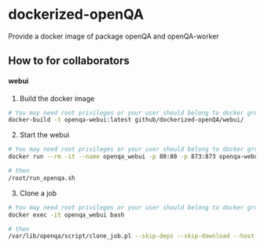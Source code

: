 # dockerized-openQA

Provide a docker image of package openQA and openQA-worker


## How to for collaborators

#### webui

1. Build the docker image

```bash
# You may need root privileges or your user should belong to docker group.
docker-build -t openqa-webui:latest github/dockerized-openQA/webui/
```

2. Start the webui

```bash
# You may need root privileges or your user should belong to docker group.
docker run --rm -it --name openqa_webui -p 80:80 -p 873:873 openqa-webui:latest bash

# then
/root/run_openqa.sh
```

3. Clone a job

```bash
# You may need root privileges or your user should belong to docker group.
docker exec -it openqa_webui bash

# then
/var/lib/openqa/script/clone_job.pl --skip-deps --skip-download --host localhost --from https://openqa.opensuse.org 528467
```
